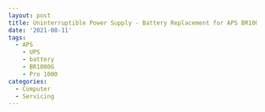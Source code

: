 ```yaml
---
layout: post
title: Uninterruptible Power Supply - Battery Replacement for APS BR1000G
date: '2021-08-11'
tags:
  - APS
	- UPS
	- battery
	- BR1000G
	- Pro 1000
categories: 
  - Computer
  - Servicing
---
```

